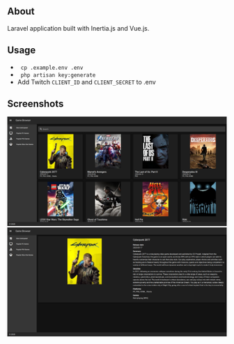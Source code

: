 ## About

Laravel application built with Inertia.js and Vue.js. 

## Usage
* ``` cp .example.env .env```
* ``` php artisan key:generate```
* Add Twitch ```CLIENT_ID```  and ```CLIENT_SECRET``` to .env

## Screenshots
![](Screenshot-1.png)
![](Screenshot-2.png)
